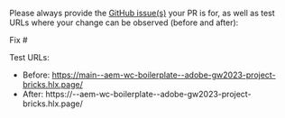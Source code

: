 Please always provide the [GitHub issue(s)](../issues) your PR is for, as well as test URLs where your change can be observed (before and after):

Fix #<gh-issue-id>

Test URLs:
- Before: https://main--aem-wc-boilerplate--adobe-gw2023-project-bricks.hlx.page/
- After: https://<branch>--aem-wc-boilerplate--adobe-gw2023-project-bricks.hlx.page/
